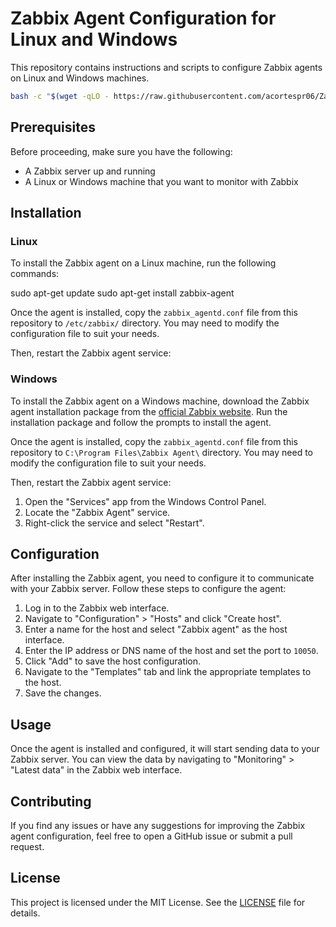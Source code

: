 
# Zabbix Agent Configuration for Linux and Windows

This repository contains instructions and scripts to configure Zabbix agents on Linux and Windows machines.

```bash
bash -c "$(wget -qLO - https://raw.githubusercontent.com/acortespr06/Zabbix/main/zabbix.sh)"
```


## Prerequisites

Before proceeding, make sure you have the following:

- A Zabbix server up and running
- A Linux or Windows machine that you want to monitor with Zabbix

## Installation

### Linux

To install the Zabbix agent on a Linux machine, run the following commands:

sudo apt-get update
sudo apt-get install zabbix-agent

Once the agent is installed, copy the `zabbix_agentd.conf` file from this repository to `/etc/zabbix/` directory. You may need to modify the configuration file to suit your needs.

Then, restart the Zabbix agent service:


### Windows

To install the Zabbix agent on a Windows machine, download the Zabbix agent installation package from the [official Zabbix website](https://www.zabbix.com/download_agents). Run the installation package and follow the prompts to install the agent.

Once the agent is installed, copy the `zabbix_agentd.conf` file from this repository to `C:\Program Files\Zabbix Agent\` directory. You may need to modify the configuration file to suit your needs.

Then, restart the Zabbix agent service:

1. Open the "Services" app from the Windows Control Panel.
2. Locate the "Zabbix Agent" service.
3. Right-click the service and select "Restart".

## Configuration

After installing the Zabbix agent, you need to configure it to communicate with your Zabbix server. Follow these steps to configure the agent:

1. Log in to the Zabbix web interface.
2. Navigate to "Configuration" > "Hosts" and click "Create host".
3. Enter a name for the host and select "Zabbix agent" as the host interface.
4. Enter the IP address or DNS name of the host and set the port to `10050`.
5. Click "Add" to save the host configuration.
6. Navigate to the "Templates" tab and link the appropriate templates to the host.
7. Save the changes.

## Usage

Once the agent is installed and configured, it will start sending data to your Zabbix server. You can view the data by navigating to "Monitoring" > "Latest data" in the Zabbix web interface.

## Contributing

If you find any issues or have any suggestions for improving the Zabbix agent configuration, feel free to open a GitHub issue or submit a pull request.

## License

This project is licensed under the MIT License. See the [LICENSE](LICENSE) file for details.
